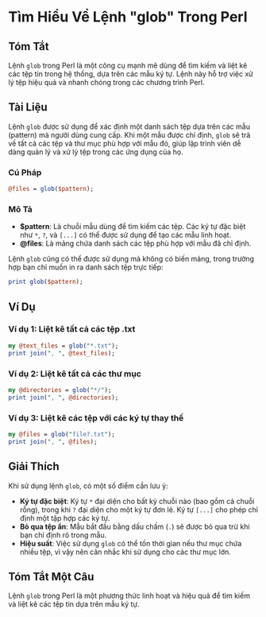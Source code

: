 <!--
Meta Description: # Tìm Hiểu Về Lệnh "glob" Trong Perl ## Tóm Tắt Lệnh `glob` trong Perl là một công cụ mạnh mẽ dùng để tìm kiếm và liệt kê các tệp tin trong hệ thống, ...
Meta Keywords: các, glob, tệp, mẫu, trong
-->

# Tìm Hiểu Về Lệnh "glob" Trong Perl

## Tóm Tắt
Lệnh `glob` trong Perl là một công cụ mạnh mẽ dùng để tìm kiếm và liệt kê các tệp tin trong hệ thống, dựa trên các mẫu ký tự. Lệnh này hỗ trợ việc xử lý tệp hiệu quả và nhanh chóng trong các chương trình Perl.

## Tài Liệu
Lệnh `glob` được sử dụng để xác định một danh sách tệp dựa trên các mẫu (pattern) mà người dùng cung cấp. Khi một mẫu được chỉ định, `glob` sẽ trả về tất cả các tệp và thư mục phù hợp với mẫu đó, giúp lập trình viên dễ dàng quản lý và xử lý tệp trong các ứng dụng của họ.

### Cú Pháp
```perl
@files = glob($pattern);
```

### Mô Tả
- **$pattern**: Là chuỗi mẫu dùng để tìm kiếm các tệp. Các ký tự đặc biệt như `*`, `?`, và `[...]` có thể được sử dụng để tạo các mẫu linh hoạt.
- **@files**: Là mảng chứa danh sách các tệp phù hợp với mẫu đã chỉ định.

Lệnh `glob` cũng có thể được sử dụng mà không có biến mảng, trong trường hợp bạn chỉ muốn in ra danh sách tệp trực tiếp:
```perl
print glob($pattern);
```

## Ví Dụ
### Ví dụ 1: Liệt kê tất cả các tệp .txt
```perl
my @text_files = glob("*.txt");
print join(", ", @text_files);
```

### Ví dụ 2: Liệt kê tất cả các thư mục
```perl
my @directories = glob("*/");
print join(", ", @directories);
```

### Ví dụ 3: Liệt kê các tệp với các ký tự thay thế
```perl
my @files = glob("file?.txt");
print join(", ", @files);
```

## Giải Thích
Khi sử dụng lệnh `glob`, có một số điểm cần lưu ý:
- **Ký tự đặc biệt**: Ký tự `*` đại diện cho bất kỳ chuỗi nào (bao gồm cả chuỗi rỗng), trong khi `?` đại diện cho một ký tự đơn lẻ. Ký tự `[...]` cho phép chỉ định một tập hợp các ký tự.
- **Bỏ qua tệp ẩn**: Mẫu bắt đầu bằng dấu chấm (`.`) sẽ được bỏ qua trừ khi bạn chỉ định rõ trong mẫu.
- **Hiệu suất**: Việc sử dụng `glob` có thể tốn thời gian nếu thư mục chứa nhiều tệp, vì vậy nên cân nhắc khi sử dụng cho các thư mục lớn.

## Tóm Tắt Một Câu
Lệnh `glob` trong Perl là một phương thức linh hoạt và hiệu quả để tìm kiếm và liệt kê các tệp tin dựa trên mẫu ký tự.